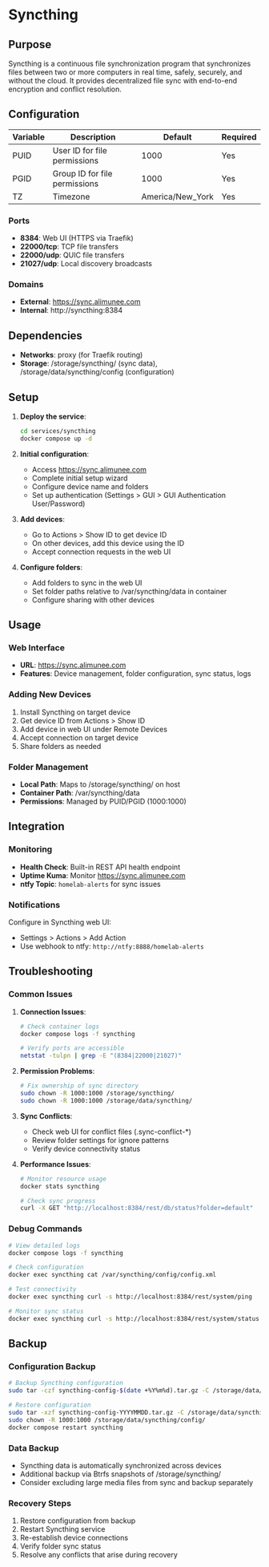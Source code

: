 # Syncthing

## Purpose
Syncthing is a continuous file synchronization program that synchronizes files between two or more computers in real time, safely, securely, and without the cloud. It provides decentralized file sync with end-to-end encryption and conflict resolution.

## Configuration

| Variable | Description                   | Default          | Required |
| -------- | ----------------------------- | ---------------- | -------- |
| PUID     | User ID for file permissions  | 1000             | Yes      |
| PGID     | Group ID for file permissions | 1000             | Yes      |
| TZ       | Timezone                      | America/New_York | Yes      |

### Ports
- **8384**: Web UI (HTTPS via Traefik)
- **22000/tcp**: TCP file transfers
- **22000/udp**: QUIC file transfers
- **21027/udp**: Local discovery broadcasts

### Domains
- **External**: https://sync.alimunee.com
- **Internal**: http://syncthing:8384

## Dependencies
- **Networks**: proxy (for Traefik routing)
- **Storage**: /storage/syncthing/ (sync data), /storage/data/syncthing/config (configuration)

## Setup

1. **Deploy the service**:
   ```bash
   cd services/syncthing
   docker compose up -d
   ```

2. **Initial configuration**:
   - Access https://sync.alimunee.com
   - Complete initial setup wizard
   - Configure device name and folders
   - Set up authentication (Settings > GUI > GUI Authentication User/Password)

3. **Add devices**:
   - Go to Actions > Show ID to get device ID
   - On other devices, add this device using the ID
   - Accept connection requests in the web UI

4. **Configure folders**:
   - Add folders to sync in the web UI
   - Set folder paths relative to /var/syncthing/data in container
   - Configure sharing with other devices

## Usage

### Web Interface
- **URL**: https://sync.alimunee.com
- **Features**: Device management, folder configuration, sync status, logs

### Adding New Devices
1. Install Syncthing on target device
2. Get device ID from Actions > Show ID
3. Add device in web UI under Remote Devices
4. Accept connection on target device
5. Share folders as needed

### Folder Management
- **Local Path**: Maps to /storage/syncthing/ on host
- **Container Path**: /var/syncthing/data
- **Permissions**: Managed by PUID/PGID (1000:1000)

## Integration

### Monitoring
- **Health Check**: Built-in REST API health endpoint
- **Uptime Kuma**: Monitor https://sync.alimunee.com
- **ntfy Topic**: `homelab-alerts` for sync issues

### Notifications
Configure in Syncthing web UI:
- Settings > Actions > Add Action
- Use webhook to ntfy: `http://ntfy:8888/homelab-alerts`

## Troubleshooting

### Common Issues

1. **Connection Issues**:
   ```bash
   # Check container logs
   docker compose logs -f syncthing

   # Verify ports are accessible
   netstat -tulpn | grep -E "(8384|22000|21027)"
   ```

2. **Permission Problems**:
   ```bash
   # Fix ownership of sync directory
   sudo chown -R 1000:1000 /storage/syncthing/
   sudo chown -R 1000:1000 /storage/data/syncthing/
   ```

3. **Sync Conflicts**:
   - Check web UI for conflict files (.sync-conflict-*)
   - Review folder settings for ignore patterns
   - Verify device connectivity status

4. **Performance Issues**:
   ```bash
   # Monitor resource usage
   docker stats syncthing

   # Check sync progress
   curl -X GET "http://localhost:8384/rest/db/status?folder=default"
   ```

### Debug Commands
```bash
# View detailed logs
docker compose logs -f syncthing

# Check configuration
docker exec syncthing cat /var/syncthing/config/config.xml

# Test connectivity
docker exec syncthing curl -s http://localhost:8384/rest/system/ping

# Monitor sync status
docker exec syncthing curl -s http://localhost:8384/rest/system/status
```

## Backup

### Configuration Backup
```bash
# Backup Syncthing configuration
sudo tar -czf syncthing-config-$(date +%Y%m%d).tar.gz -C /storage/data/syncthing config/

# Restore configuration
sudo tar -xzf syncthing-config-YYYYMMDD.tar.gz -C /storage/data/syncthing/
sudo chown -R 1000:1000 /storage/data/syncthing/config/
docker compose restart syncthing
```

### Data Backup
- Syncthing data is automatically synchronized across devices
- Additional backup via Btrfs snapshots of /storage/syncthing/
- Consider excluding large media files from sync and backup separately

### Recovery Steps
1. Restore configuration from backup
2. Restart Syncthing service
3. Re-establish device connections
4. Verify folder sync status
5. Resolve any conflicts that arise during recovery
